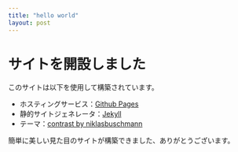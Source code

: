 ```yaml
---
title: "hello world"
layout: post
---
```



# サイトを開設しました

このサイトは以下を使用して構築されています。

- ホスティングサービス：[Github Pages](https://docs.github.com/en/pages)
- 静的サイトジェネレータ：[Jekyll](https://jekyllrb.com/)
- テーマ：[contrast by niklasbuschmann](https://github.com/niklasbuschmann/contrast)

簡単に美しい見た目のサイトが構築できました、ありがとうございます。